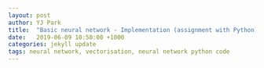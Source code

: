 ```yaml
---
layout: post
author: YJ Park
title:  "Basic neural network - Implementation (assignment with Python)"
date:   2019-06-09 10:50:00 +1000
categories: jekyll update
tags: neural network, vectorisation, neural network python code
---
```

<head>
	<!-- Global site tag (gtag.js) - Google Analytics -->
	<script async src="https://www.googletagmanager.com/gtag/js?id=UA-127453746-1"></script>
	<script>
		  window.dataLayer = window.dataLayer || [];
		  function gtag(){dataLayer.push(arguments);}
		  gtag('js', new Date());

		  gtag('config', 'UA-127453746-1');
	</script>
</head>

In this post, I will go through how a basic neural network with one hidden layer can be implemented with its vectorisation.
This is Part 2 of the basic neural network series so if you are interested in the mathematics involved in neural networks, you can have a look at [Part 1](http://yjpark.me/blog/jekyll/update/2019/06/09/basic-neural-network-part1.html).

The data set used in this NN example is based on [THE MNIST DATABASE of handwritten digits](http://yann.lecun.com/exdb/mnist/).

## Basic points of this NN implementation
The implementation of the neural network is done through matrix calculation for each batch. 

While an element-wise multiplication is used in some cases, a dot product is mainly utilised during the forward and backpropagation process where two examples in a batch need to be multiplied and added together.

With the MNIST data set, input matrix’s first dimension is a batch size (e.g. default batch size used is 20 in MNIST). Input matrix’s second dimension is 784 (28x28) representing pixels to make up a digit. The example of the input can be visualised by using the “visualise_individual_data” function in the source code below, displaying the digit in a plot as follow.


![An example of the input data](../../../../../../assets/images/Example_of_the_input_data.png)

{% highlight  Python%}
#utility function to visualise a csv row into a digit
def visualise_individual_data(data):
    img_sz = 28
    img_index = 20
    image = data[img_index,:]
    im_sq = np.reshape(image, (img_sz, img_sz))
    plt.imshow(im_sq, cmap='Greys', interpolation='nearest')
    plt.show()
{% endhighlight %}

Output matrix’s first dimension is also a batch size. Output matrix’s second dimension is the number of classes/labels (i.e. 10 digits in MNIST).

Input values are shuffled so that different digit numbers can be mixed within a training batch. However, a testing set does not get shuffled. Without standardising input values, the learning process is too slow. Thus, input values are standardised around mean 0.0 and standard deviation 1.0 for each batch prior to forwarding through the network.

Two loss functions are implemented: Quadratic cost function and Cross entropy cost function to compare the performance between two.

Similarly, without standardising weights and biases, the learning process is tedious. Therefore, random weights and biases are initialised with mean 0.0 and standard deviation 1.0. To aim for a better initialisation, [Kaiming initialisation](https://arxiv.org/abs/1502.01852) is implemented by multiplying √(2/(input size)) to the random initialisation. The comparison of the performance is listed in the result section.

A function to reduce the learning rate as the epoch increases is implemented to ensure that the gradient steps are reduced when it is closer to the optimum. Output labels are vectorized through an one-hot encoding method to compare it with the prediction and obtain accuracy.

## The implementation of NN class
The NN class is implemented with:
1. Forward function;
2. Backward function (backpropagation);
3. Random and Kaiming initialisation of weights and biases; and
4. Quadratic and Cross Entropy cost function;

### Forward function of NN class
As this NN class consists of only one hidden layer and one output layer, a forward function is quite straight forward.

![Forward formula](../../../../../../assets/images/Forward_formula.png)

{% highlight  Python%}
#main function - forward implemented with vectorisation
def forward(self, x):
    #hidden layer
    self.neth = np.dot(x, self.w1.T) + np.dot(self.b, self.b1.T)
    self.outh = self.sigmoid(self.neth)
    #output layer
    self.neto = np.dot(self.outh, self.w2.T) + np.dot(self.b, self.b2.T)
    self.y_hat = self.sigmoid(self.neto)
{% endhighlight %}

Activation function in this case is a sigmoid function:

![Sigmoid formula](../../../../../../assets/images/Example_of_sigmoid.png)

{% highlight  Python%}
#sigmoid activation
def sigmoid(self, x):
    return 1 / (1+np.exp(-x))
{% endhighlight %}

### Backward function (backpropagation) of NN class
Backpropagation uses a chain rule to step backward and adjusts weights and biases of the current NN layers.
The example of the chain rule implemented is:

![Example_backprop](../../../../../../assets/images/Example_of_backprop.png)

When the formula is implemented with codes, it does not look too bad.

{% highlight  Python%}
#main function - back propagation implemented with vectorisation
def backward(self, x, y, lr):
    #last batch may have lesser samples than the specified batch size
    d_w2 = np.dot(self.outh.T, ((1/x.shape[0]) * (self.y_hat - y) * self.d_sigmoid(self.y_hat)))
    d_b2 = np.dot(self.b.T, ((1/x.shape[0]) * (self.y_hat - y) * self.d_sigmoid(self.y_hat)))
    d_w1 = np.dot(x.T, (np.dot((1/x.shape[0])  * (self.y_hat - y) * self.d_sigmoid(self.y_hat), self.w2) *
             self.d_sigmoid(self.outh)))
    d_b1 = np.dot(self.b.T, (np.dot((1/x.shape[0])  * (self.y_hat - y) * self.d_sigmoid(self.y_hat), self.w2) *
             self.d_sigmoid(self.outh)))
    #update the weights with a learning rate
    self.w1 -= lr * d_w1.T
    self.w2 -= lr * d_w2.T
    self.b1 -= lr * d_b1.T
    self.b2 -= lr * d_b2.T
{% endhighlight %}

To apply a chain rule here, the beautiful derivative of a sigmoid function needs to be defined as:

![Derivative_sigmoid](../../../../../../assets/images/Derivative_sigmoid.png)

{% highlight  Python%}
#sigmoid derivative
def d_sigmoid(self, out):
    return np.multiply(out, (1 - out))
{% endhighlight %}

### Initialisation of weights and biases of NN class
Before starting to train, we will need to initialise weights and biases of a hidden layer.
There are two initialisation methods implemented here: 1) Random initalisation; and 2) Kaiming initialisation.

Random initalisation is set with mean 0.0 and standard deviation 1.0.

{% highlight  Python%}
#random initialisation with mean 0. and std 1.
def random_init(self, bs):
    #make sure self.w.T first dimension aligns with self.x second dimension
    assert self.n_input == self.x.shape[1], "input numbers not equal to matrix dimension"
    mean = 0.0
    std = 1.0
    self.w1 = np.random.normal(mean, std, (self.n_hidden, self.n_input))
    self.w2 = np.random.normal(mean, std, (self.n_output, self.n_hidden))
    self.b = np.ones((bs, 1))
    self.b1 = np.random.normal(mean, std, (self.n_hidden, 1))
    self.b2 = np.random.normal(mean, std, (self.n_output, 1))
{% endhighlight %}

Kaiming initialisation has an additional step by multiplying √(2/(input size)) to each randomised weights.

{% highlight  Python%}
#kaiming initialisation
def kaiming_init(self, bs):
    #initialise with mean 0 and std 1 multiplied by square root two divided by input size
    mean = 0.0
    std = 1.0
    self.w1 = np.random.normal(mean, std, (self.n_hidden, self.n_input))*math.sqrt(2./self.n_input)
    self.w2 = np.random.normal(mean, std, (self.n_output, self.n_hidden))*math.sqrt(2./self.n_hidden)
    self.b = np.ones((bs, 1))
    self.b1 = np.random.normal(mean, std, (self.n_hidden, 1))
    self.b2 = np.random.normal(mean, std, (self.n_output, 1))
{% endhighlight %}

### Cost functions of NN class
There are two loss/cost functions that are implemented: Quadratic and Cross entropy.

![Quad_loss](../../../../../../assets/images/Quadratic_loss.png)

{% highlight  Python%}
#quadratic loss function
def quad_loss(self, y):
    #1/2 as part of matrix mean operation
    return np.square(self.y_hat - y).mean()
{% endhighlight %}

Cross entropy loss is implemented as follow:

![Cross_entropy_loss](../../../../../../assets/images/Cross_entropy.png)

{% highlight  Python%}
#cross entropy loss
def cross_entropy_loss(self, x, y):
    return -(y*np.log(self.y_hat)+(1.-y)*np.log(1.-self.y_hat)).mean()
{% endhighlight %}

## Results of a small neural network on the MNIST data
Given all other parameter are equivalent, Kaiming initialisation provides marginally better accuracy. The network with Kaiming initialisation starts at higher accuracy and improves more quickly. However, regardless of different initialisation methods, the gap between the training and test accuracy becomes wider as the number of epochs increases. This may be due to overfitting starting to occur with the training data.

![Result_quad](../../../../../../assets/images/Result_quad.png)

![Result_quad_plot](../../../../../../assets/images/Result_quad_plot.png)

### Different learning rates
With a small learning rate (lr) such as 0.001, the learning process is very slow (in particular, for the model with random initialisation) and it still displays underfitting symptoms after 30 epochs for both models. The lr 0.1 improves slower than the performance with the learning rate 3.0 but this learning rate seems to be appropriate (95.18%) as the accuracy reaches to a higher performance compared to the performance of 94.81% with lr = 3.0 for the network with Kaiming initialisation. The lr 1.0 is similarly effective while the lr 10 performs as worse as lr = 0.001.

When lr is 100, the network performance does not improve better than that of the smaller learning rates for both models. 

![lr_table](../../../../../../assets/images/lr_changes_table.png)

Overall, the learning rate of 0.1 and 1 provides the better accuracy for the model with Kaiming initialisation while the learning rate of 1 and 10 works better for the model with random initialisation.

![lr_table](../../../../../../assets/images/lr_changes_plot.png)

Lr of 100 performs terribly because the network cannot perform the gradient descent properly. With the too large learning rate, the model’s convergence cannot be made as it only goes back and forth near the similar points instead of descending towards the optimum.

![Large_learning_rate](../../../../../../assets/images/Large_lr.png)

### Cross entropy loss function
The both networks achieve a similar accuracy with the cross-entropy cost function. Despite small improvements in the accuracy for the model with Kaiming initialisation, according to [Nielsen (2018)](http://neuralnetworksanddeeplearning.com/chap3.html) , the cross-entropy cost function can be resilient to the issues associated with the quadratic cost function’s slowdown of learning when using many-layer and multi-neuron network. Hence, using the cross-entropy cost function makes sense when there is a neural network with many layers and nodes.

![Result_cross_entropy](../../../../../../assets/images/Result_cross_entropy.png)

### Combination of different hyper-parameters
The increased hidden node of 90 provides better accuracy of 97.20% on the test dataset. The accuracy of 97.20% is reached within 30 epochs, thus, the number of epochs over 30 does not make a difference.

Without increasing the number of nodes in a hidden layer, the maximum accuracy is 95.74% with epochs=30, lr=1.0, bs=20, and lr decay with the cross-entropy cost function.

![Result_different_hyper_parameters](../../../../../../assets/images/Result_different hyper-parameters.png)

Overall, it seems to be important to identify appropriate hyper-parameters for a given data set and a model for a task through experiments. 

For the mnist dataset, the neural network with one hidden layer and one output layer performs better with a cross-entropy cost function, Kaiming initialisation, learning rate decay, and the settings of epochs=30, lr=1.0, bs=20, and hidden nodes=90 in my experiments.